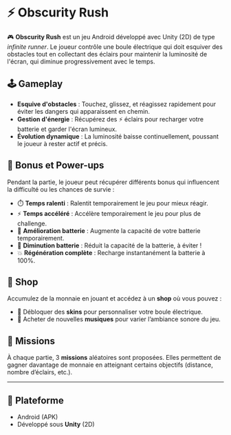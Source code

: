 # ⚡ Obscurity Rush

🎮 **Obscurity Rush** est un jeu Android développé avec Unity (2D) de type *infinite runner*. Le joueur contrôle une boule électrique qui doit esquiver des obstacles tout en collectant des éclairs pour maintenir la luminosité de l'écran, qui diminue progressivement avec le temps.

## 🕹️ Gameplay

- **Esquive d'obstacles** : Touchez, glissez, et réagissez rapidement pour éviter les dangers qui apparaissent en chemin.
- **Gestion d'énergie** : Récupérez des ⚡ éclairs pour recharger votre batterie et garder l'écran lumineux.
- **Évolution dynamique** : La luminosité baisse continuellement, poussant le joueur à rester actif et précis.

## 🎁 Bonus et Power-ups

Pendant la partie, le joueur peut récupérer différents bonus qui influencent la difficulté ou les chances de survie :

- ⏱️ **Temps ralenti** : Ralentit temporairement le jeu pour mieux réagir.
- ⚡ **Temps accéléré** : Accélère temporairement le jeu pour plus de challenge.
- 🔋 **Amélioration batterie** : Augmente la capacité de votre batterie temporairement.
- 🔌 **Diminution batterie** : Réduit la capacité de la batterie, à éviter !
- 💥 **Régénération complète** : Recharge instantanément la batterie à 100%.

## 🛒 Shop

Accumulez de la monnaie en jouant et accédez à un **shop** où vous pouvez :

- 🎨 Débloquer des **skins** pour personnaliser votre boule électrique.
- 🎵 Acheter de nouvelles **musiques** pour varier l’ambiance sonore du jeu.

## 🎯 Missions

À chaque partie, 3 **missions** aléatoires sont proposées. Elles permettent de gagner davantage de monnaie en atteignant certains objectifs (distance, nombre d’éclairs, etc.).

---

## 📱 Plateforme

- Android (APK)
- Développé sous **Unity** (2D)